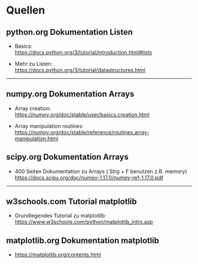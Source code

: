 # Quellen

## python.org Dokumentation Listen

- Basics:  
    https://docs.python.org/3/tutorial/introduction.html#lists

- Mehr zu Listen:  
    https://docs.python.org/3/tutorial/datastructures.html
    
---
## numpy.org Dokumentation Arrays

-  Array creation:  
        https://numpy.org/doc/stable/user/basics.creation.html

-  Array manipulation routines:
        https://numpy.org/doc/stable/reference/routines.array-manipulation.html

## scipy.org Dokumentation Arrays

- 400 Seiten Dokumentation zu Arrays ( Strg + F benutzen z.B. memory)
    https://docs.scipy.org/doc/numpy-1.17.0/numpy-ref-1.17.0.pdf

---

## w3schools.com Tutorial matplotlib

- Grundlegendes Tutorial zu matplotlib:
    https://www.w3schools.com/python/matplotlib_intro.asp

## matplotlib.org Dokumentation matplotlib
- https://matplotlib.org/contents.html